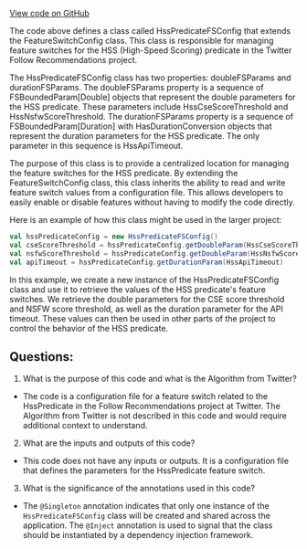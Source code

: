 [View code on GitHub](https://github.com/misbahsy/the-algorithm/follow-recommendations-service/common/src/main/scala/com/twitter/follow_recommendations/common/predicates/health/HssPredicateFSConfig.scala)

The code above defines a class called HssPredicateFSConfig that extends the FeatureSwitchConfig class. This class is responsible for managing feature switches for the HSS (High-Speed Scoring) predicate in the Twitter Follow Recommendations project. 

The HssPredicateFSConfig class has two properties: doubleFSParams and durationFSParams. The doubleFSParams property is a sequence of FSBoundedParam[Double] objects that represent the double parameters for the HSS predicate. These parameters include HssCseScoreThreshold and HssNsfwScoreThreshold. The durationFSParams property is a sequence of FSBoundedParam[Duration] with HasDurationConversion objects that represent the duration parameters for the HSS predicate. The only parameter in this sequence is HssApiTimeout.

The purpose of this class is to provide a centralized location for managing the feature switches for the HSS predicate. By extending the FeatureSwitchConfig class, this class inherits the ability to read and write feature switch values from a configuration file. This allows developers to easily enable or disable features without having to modify the code directly.

Here is an example of how this class might be used in the larger project:

```scala
val hssPredicateConfig = new HssPredicateFSConfig()
val cseScoreThreshold = hssPredicateConfig.getDoubleParam(HssCseScoreThreshold)
val nsfwScoreThreshold = hssPredicateConfig.getDoubleParam(HssNsfwScoreThreshold)
val apiTimeout = hssPredicateConfig.getDurationParam(HssApiTimeout)
```

In this example, we create a new instance of the HssPredicateFSConfig class and use it to retrieve the values of the HSS predicate's feature switches. We retrieve the double parameters for the CSE score threshold and NSFW score threshold, as well as the duration parameter for the API timeout. These values can then be used in other parts of the project to control the behavior of the HSS predicate.
## Questions: 
 1. What is the purpose of this code and what is the Algorithm from Twitter? 
- The code is a configuration file for a feature switch related to the HssPredicate in the Follow Recommendations project at Twitter. The Algorithm from Twitter is not described in this code and would require additional context to understand.

2. What are the inputs and outputs of this code? 
- This code does not have any inputs or outputs. It is a configuration file that defines the parameters for the HssPredicate feature switch.

3. What is the significance of the annotations used in this code? 
- The `@Singleton` annotation indicates that only one instance of the `HssPredicateFSConfig` class will be created and shared across the application. The `@Inject` annotation is used to signal that the class should be instantiated by a dependency injection framework.